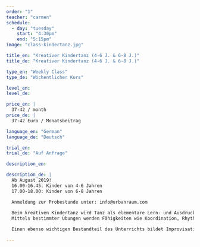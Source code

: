 ```yaml
---
order: "1"
teacher: "carmen"
schedule:
  - day: "tuesday"
    start: "4:30pm"
    end: "5:15pm"
image: "class-kindertanz.jpg"

title_en: "Kreativer Kindertanz (4-6 J. & 6-8 J.)"
title_de: "Kreativer Kindertanz (4-6 J. & 6-8 J.)"

type_en: "Weekly Class"
type_de: "Wöchentlicher Kurs"

level_en:
level_de:

price_en: |
  37-42 / month
price_de: |
  37-42 Euro / Monatsbeitrag  

language_en: "German"
language_de: "Deutsch"

trial_en:
trial_de: "Auf Anfrage"

description_en:

description_de: |
  Ab August 2019!  
  16.00-16.45: Kinder von 4-6 Jahren  
  17.00-18.00: Kinder von 6-8 Jahren  

  Anmeldung zur Probestunde unter: info@urbanraum.com  
  
  Beim kreativen Kindertanz wird Tanz als elementare Lern- und Ausdrucksform vermittelt. Dabei steht die Freude am Sich-Bewegen im Vordergrund.
  Mittels bestimmter Übungen werden Fähigkeiten wie Koordination, Rhythmusgefühl, Konzentrationsfähigkeit und Ausdauer entwickelt beziehungsweise gestärkt.

  Einen ebenso wichtigen Bestandteil des Unterrichts bildet Improvisation, mittels derer die Kinder ihrer Fantasie freien Lauf lassen können. So verwandeln wir uns zum Beispiel in kleine Regentropfen oder Flugzeuge, spielen Katz und Maus oder machen als Schmetterlinge eine Reise in ferne Länder.
  
---
```

